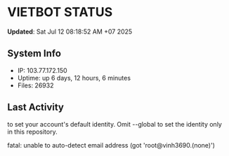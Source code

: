 # VIETBOT STATUS
**Updated**: Sat Jul 12 08:18:52 AM +07 2025

## System Info
- IP: 103.77.172.150
- Uptime: up 6 days, 12 hours, 6 minutes
- Files: 26932

## Last Activity

to set your account's default identity.
Omit --global to set the identity only in this repository.

fatal: unable to auto-detect email address (got 'root@vinh3690.(none)')
